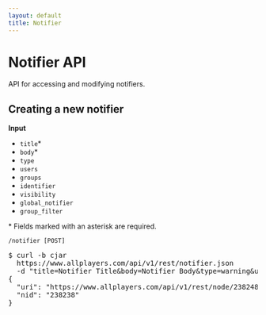 ```yaml
---
layout: default
title: Notifier
---
```


# Notifier API

API for accessing and modifying notifiers.

## Creating a new notifier

<a id="/notifier"></a>
**Input**

*  `title`\*
*  `body`\*
*  `type`
*  `users`
*  `groups`
*  `identifier`
*  `visibility`
*  `global_notifier`
*  `group_filter`

\* Fields marked with an asterisk are required.

    /notifier [POST]

<pre class="terminal">
$ curl -b cjar
  https://www.allplayers.com/api/v1/rest/notifier.json
  -d "title=Notifier Title&body=Notifier Body&type=warning&users[]=sandy&groups[]=103078&identifier=unique identifier&visibility=anyone&global_notifier=group_dashboards&group_filter=admins"
{
  "uri": "https://www.allplayers.com/api/v1/rest/node/238248",
  "nid": "238238"
}
</pre>
